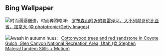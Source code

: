 ## Bing Wallpaper
![](https://www.bing.com/th?id=OHR.FraserRiverBC_ZH-CN5743867197_UHD.jpg&w=1000)时而潺潺细流，时而奔腾咆哮:&nbsp;&ensp;[罗布森山附近的弗雷泽河，大不列颠哥伦比亚省，加拿大 (© phototropic/Getty Images)](https://www.bing.com/th?id=OHR.FraserRiverBC_ZH-CN5743867197_UHD.jpg)
<br><br/>
![](https://www.bing.com/th?id=OHR.CottonwoodCanyon_EN-US1573845041_UHD.jpg&w=1000)Awash in autumn hues:&nbsp;&ensp;[Cottonwood trees and red sandstone in Coyote Gulch, Glen Canyon National Recreation Area, Utah (© Stephen Matera/Tandem Stills + Motion)](https://www.bing.com/th?id=OHR.CottonwoodCanyon_EN-US1573845041_UHD.jpg)
<br><br/>
